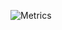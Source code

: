 ![Metrics](https://metrics.lecoq.io/sohailmahmud?template=classic&followup=1&config.timezone=Asia%2FDhaka)
